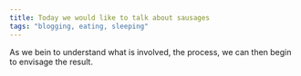 ```yaml
---
title: Today we would like to talk about sausages
tags: "blogging, eating, sleeping"
---
```


As we bein to understand what is involved, the process, we can then begin to envisage the result.
